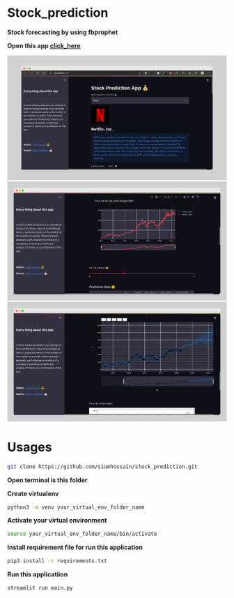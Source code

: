# Stock_prediction
**Stock forecasting by using fbprophet**

**Open this app [click_here](https://share.streamlit.io/siumhossain/stock_prediction/stock-prediction.py)**

![](1.png)
![](2.png)
![](3.png)

# Usages
```bash
git clone https://github.com/siumhossain/stock_prediction.git
```
**Open terminal is this folder**

**Create virtualenv**

```bash
python3 -m venv your_virtual_env_folder_name

```
**Activate your virtual environment**

```bash
source your_virtual_env_folder_name/bin/activate
```
**Install requirement file for run this application**
```bash
pip3 install -r requirements.txt
```
**Run this applicatiion**
```bash 
streamlit run main.py
```
